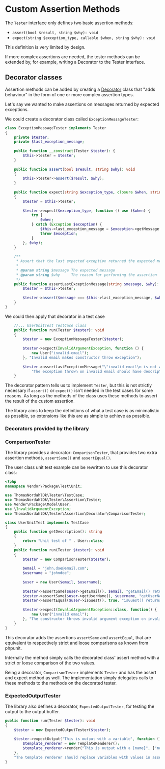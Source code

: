 Custom Assertion Methods
===========================

The `Tester` interface only defines two basic assertion methods:

* `assert(bool $result, string $why): void`
* `expect(string $exception_type, callable $when, string $why): void`

This definition is very limited by design.

If more complex assertions are needed, the tester methods can be extended
by, for example, writing a Decorator to the Tester interface.

## Decorator classes
Assertion methods can be added by creating
a [Decorator](https://en.wikipedia.org/wiki/Decorator_pattern) 
class that "adds behaviour" in the form of one or more complex assertion types.

Let's say we wanted to make assertions on messages returned by expected exceptions.

We could create a decorator class called `ExceptionMessageTester`:

```php
class ExceptionMessageTester implements Tester
{
    private $tester;
    private $last_exception_message;
    
    public function __construct(Tester $tester): {
        $this->tester = $tester;
    }
    
    public function assert(bool $result, string $why): void
    {
        $this->tester->assert($result, $why);
    }
    
    public function expect(string $exception_type, closure $when, string why): void
    {
        $tester = $this->tester;
        
        $tester->expect($exception_type, function () use ($when) {
            try {
                $when;
            } catch (Exception $exception) {
                $this->last_exception_message = $exception->getMessage();
                throw $exception;
            }
        }, $why);
    }
    
    /**
     * Assert that the last expected exception returned the expected message.
     * 
     * @param string $message The expected message
     * @param string $why     The reason for performing the assertion
     */
    public function assertLastExceptionMessage(string $message, $why): void {
        $tester = $this->tester;
        
        $tester->assert($message === $this->last_exception_message, $why);
    }
}
```

We could then apply that decorator in a test case
```php
    //... UserUnitTest TestCase class
    public function run(Tester $tester): void
    {
        $tester = new ExceptionMessageTester($tester);
        
        $tester->expect(InvalidArgumentException, function () {
            new User("invalid-email");
        }, "Invalid email makes constructor throw exception");
        
        $tester->assertLastExceptionMessage("\"invalid-email\n is not a valid email address", 
            "The exception thrown on invalid email should have descriptive message");
    }
```

The decorator pattern tells us to implement `Tester`, but this is not strictly necessary if `assert()`
or `expect()` isn't needed in the test cases for some reasons. As long as the methods of the class
uses these methods to assert the result of the custom assertion.
 
The library aims to keep the definitions of what a test case is as minimalistic as possible, so extensions like
this are as simple to achieve as possible.

### Decorators provided by the library

### ComparisonTester
The library provides a decorator: `ComparisonTester`, that provides two extra assertion methods,
`assertSame()` and `assertEqual()`.

The user class unit test example can be rewritten to use this decorator class:


```php
<?php
namespace Vendor\Package\Test\Unit;

use ThomasNordahlDk\Tester\TestCase;
use ThomasNordahlDk\Tester\Assertion\Tester;
use Vender\Package\Model\User;
use \InvalidArgumentException;
use ThomasNordahlDk\Tester\Assertion\Decorator\ComparisonTester;

class UserUnitTest implements TestCase
{
    public function getDescription(): string
    {
        return "Unit test of " . User::class;
    }
    public function run(Tester $tester): void
    {
        $tester = new ComparisonTester($tester);
        
        $email = "john.doe@email.com";
        $username = "johndoe";
        
        $user = new User($email, $username);
        
        $tester->assertSame($user->getEmail(), $email, "getEmail() returns the correct email");
        $tester->assertSame($user->getUserName(), $username, "getUserName() returns the correct name");
        $tester->assertEqual($user->isGuest(), true, "isGuest() returns truthy value on new user");
        
        $tester->expect(InvalidArgumentException::class, function() {
            new User("invalid email");
        }, "The constructor throws invalid argument exception on invalid email address");
    }
}
```

This decorator adds the assertions `assertSame` and `assertEqual`, that are equivalent to respectively 
strict and loose comparisons as known from phpunit. 

Internally the method simply calls the decorated class' assert method with a strict or loose comparison 
of the two values.

Being a decorator, `ComparisonTester` implements `Tester` and has the assert and expect method as well. 
The implementation simply delegates calls to these methods to the methods on the decorated tester.

### ExpectedOutputTester
The library also defines a decorator, `ExpectedOutputTester`, for testing the output to the output buffer.

```php
public function run(Tester $tester): void
{
    $tester = new ExpectedOutputTester($tester);
    
    $tester->expectOutput("This is output with a variable", function () {
        $template_renderer = new TemplateRenderer();
        $template_renderer->render("This is output with a [name]", ["name" => "variable"]);
    }, 
    "The template renderer should replace variables with values in associative array");
}
```
